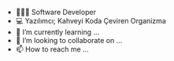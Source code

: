 - 👨🏻‍💻 Software Developer
- 💻 Yazılımcı; Kahveyi Koda Çeviren Organizma
- 🌱 I’m currently learning ...
- 💞️ I’m looking to collaborate on ...
- 📫 How to reach me ...

<!---
oguzhanbeyaz/oguzhanbeyaz is a ✨ special ✨ repository because its `README.md` (this file) appears on your GitHub profile.
You can click the Preview link to take a look at your changes.
--->
